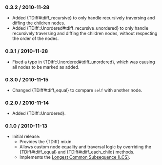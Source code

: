 ### 0.3.2 / 2010-11-28

* Added {TDiff#tdiff_recursive} to only handle recursively traversing
  and diffing the children nodes.
* Added {TDiff::Unordered#tdiff_recursive_unordered} to only handle
  recursively traversing and diffing the children nodes, without respecting
  the order of the nodes.

### 0.3.1 / 2010-11-28

* Fixed a typo in {TDiff::Unordered#tdiff_unordered}, which was causing
  all nodes to be marked as added.

### 0.3.0 / 2010-11-15

* Changed {TDiff#tdiff_equal} to compare `self` with another node.

### 0.2.0 / 2010-11-14

* Added {TDiff::Unordered}.

### 0.1.0 / 2010-11-13

* Initial release:
  * Provides the {TDiff} mixin.
  * Allows custom node equality and traversal logic by overriding the
    {TDiff#tdiff_equal} and {TDiff#tdiff_each_child} methods.
  * Implements the [Longest Common Subsequence (LCS)](http://en.wikipedia.org/wiki/Longest_common_subsequence_problem).


